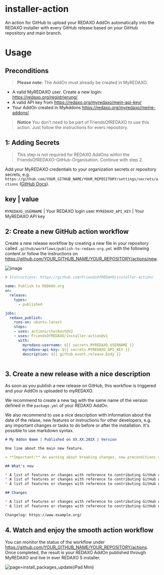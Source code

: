 # installer-action
An action for GitHub to upload your REDAXO AddOn automatically into the REDAXO installer with every GitHub release based on your GitHub repository and main branch.

# Usage

## Preconditions

> **Please note:** The AddOn must already be created in MyREDAXO. 

* A valid MyREDAXO user. Create a new login: https://redaxo.org/registrierung/ 
* A valid API key from https://redaxo.org/myredaxo/mein-api-key/
* Your AddOn created in MyAddons https://redaxo.org/myredaxo/meine-addons/

> **Notice** You don't need to be part of FriendsOfREDAXO to use this action. Just follow the instructions for evers repository.

## 1: Adding Secrets

> This step is not required for REDAXO AddOns within the FriendsOfREDAXO-GitHub-Organisation. Continue with step 2. 

Add your MyREDAXO credentials to your organization secrets or repository secrets, e.g. `https://github.com/YOUR_GITHUB_NAME/YOUR_REPOSITORY/settings/secrets/actions` ([GitHub Docs](https://docs.github.com/en/actions/reference/encrypted-secrets#creating-encrypted-secrets-for-a-repository)).

key                 | value
--------------------------------------------
`MYREDAXO_USERNAME` | Your REDAXO login user
`MYREDAXO_API_KEY`  | Your MyREDAXO API key

## 2: Create a new GitHub action workflow 

Create a new release workflow by creating a new file in your repository called `.github/workflows/publish-to-redaxo-org.yml` with the following content or follow the instructions on https://github.com/YOUR_GITHUB_NAME/YOUR_REPOSITORY/actions/new.

![image](https://user-images.githubusercontent.com/3855487/158783007-d2e11062-d4ef-4ada-ae23-8c2a8228e4c5.png)


```yaml
# Instructions: https://github.com/FriendsOfREDAXO/installer-action/

name: Publish to REDAXO.org
on:
  release:
    types:
      - published

jobs:
  redaxo_publish:
    runs-on: ubuntu-latest
    steps:
    - uses: actions/checkout@v2
    - uses: FriendsOfREDAXO/installer-action@v1
      with:
        myredaxo-username: ${{ secrets.MYREDAXO_USERNAME }}
        myredaxo-api-key: ${{ secrets.MYREDAXO_API_KEY }}
        description: ${{ github.event.release.body }}
        
```

## 3. Create a new release with a nice description 

As soon as you publish a new release on GitHub, this workflow is triggered and your AddOn is uploaded to myREDAXO.

We recommend to create a new tag with the same name of the version defined in the `package.yml` of your REDAXO AddOn.

We also recommend to use a nice description with information about the date of the relase, new features or instructions for other developers, e.g. any important changes or tasks to do before or after the installation. It's possible to use markdown syntax.

```markdown 
# My Addon Name | Published on XX.XX.202X | Version 

One line about the main new feature.

> **Important:** An warning about breaking changes, new preconditions or additional instructions

## What's new

* A list of features or changes with reference to contributing GitHub users , e.g. @friendsofredaxo 
* A list of features or changes with reference to contributing GitHub users , e.g. @friendsofredaxo 
* A list of features or changes with reference to contributing GitHub users , e.g. @friendsofredaxo 

## Changes

* A list of features or changes with reference to contributing GitHub users , e.g. @friendsofredaxo 
* A list of features or changes with reference to contributing GitHub users , e.g. @friendsofredaxo 

Changelog: https://www.example.org/
```

## 4. Watch and enjoy the smooth action workflow 

You can monitor the status of the workflow under https://github.com/YOUR_GITHUB_NAME/YOUR_REPOSITORY/actions. Once completed, the result is your REDAXO AddOn published through MyREDAXO and live in ever REDAXO 5 installer.

![page=install_packages_update(iPad Mini)](https://user-images.githubusercontent.com/3855487/158785553-03e61470-48ef-4893-9a45-7c644f49710b.png)
